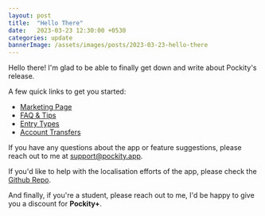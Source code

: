 ```yaml
---
layout: post
title:  "Hello There"
date:   2023-03-23 12:30:00 +0530
categories: update
bannerImage: /assets/images/posts/2023-03-23-hello-there
---
```

Hello there! I'm glad to be able to finally get down and write about Pockity's release. 

A few quick links to get you started:  
- [Marketing Page](https://pockity.app)  
- [FAQ & Tips](https://faq.pockity.app)  
- [Entry Types](https://faq.pockity.app/entries/)  
- [Account Transfers](https://faq.pockity.app/entries/transfers/)  

If you have any questions about the app or feature suggestions, please reach out to me at [support@pockity.app](mailto:support@pockity.app).

If you'd like to help with the localisation efforts of the app, please check the [Github Repo](https://github.com/Pockity/Localisations).

And finally, if you're a student, please reach out to me, I'd be happy to give you a discount for **Pockity+**.
